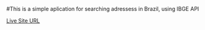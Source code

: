 #This is a simple aplication for searching adressess in Brazil, using IBGE API

<a href="https://register-react-flame.vercel.app/" target="_blank">Live Site URL</a>
